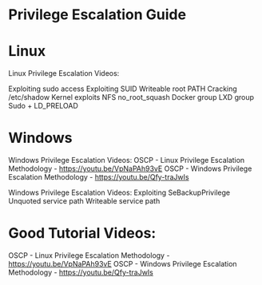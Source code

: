 # Privilege Escalation Guide


# Linux

Linux Privilege Escalation Videos:

Exploiting sudo access
Exploiting SUID
Writeable root PATH
Cracking /etc/shadow
Kernel exploits
NFS no_root_squash
Docker group
LXD group
Sudo + LD_PRELOAD


# Windows

Windows Privilege Escalation Videos:
OSCP - Linux Privilege Escalation Methodology - https://youtu.be/VpNaPAh93vE
OSCP - Windows Privilege Escalation Methodology - https://youtu.be/Qfy-traJwIs

Windows Privilege Escalation Videos:
Exploiting SeBackupPrivilege
Unquoted service path
Writeable service path



# Good Tutorial Videos:
OSCP - Linux Privilege Escalation Methodology - https://youtu.be/VpNaPAh93vE
OSCP - Windows Privilege Escalation Methodology - https://youtu.be/Qfy-traJwIs
